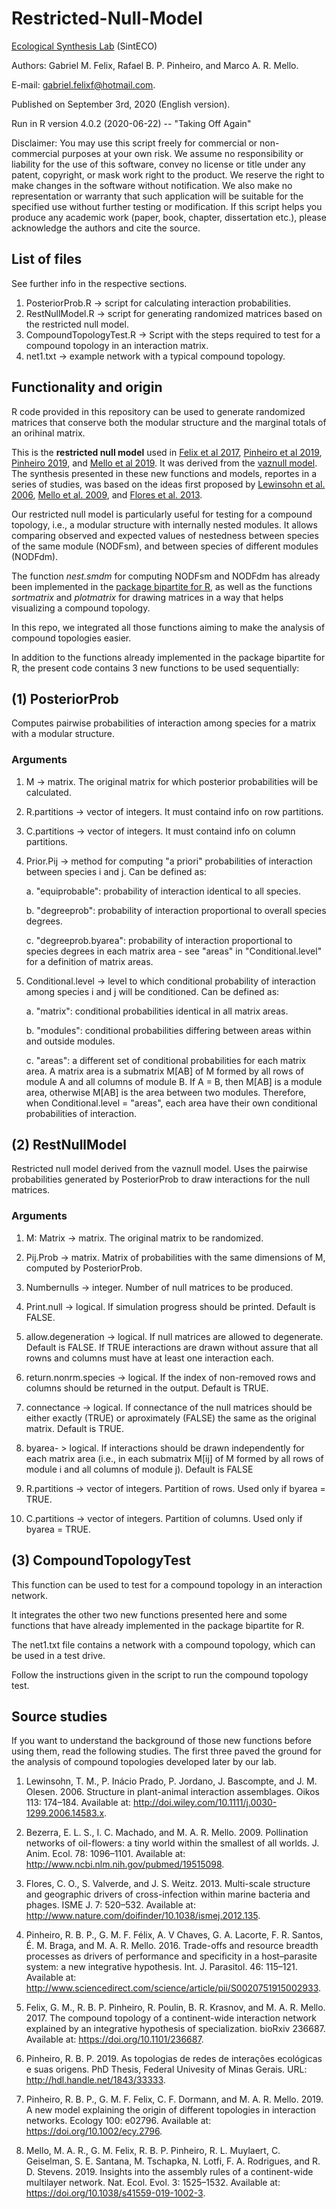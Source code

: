 # Restricted-Null-Model

[Ecological Synthesis Lab](https://marcomellolab.wordpress.com) (SintECO)

Authors: Gabriel M. Felix, Rafael B. P. Pinheiro, and Marco A. R. Mello.

E-mail: gabriel.felixf@hotmail.com.  

Published on September 3rd, 2020 (English version).

Run in R version 4.0.2 (2020-06-22) -- "Taking Off Again"

Disclaimer: You may use this script freely for commercial or non-commercial purposes at your own risk. We assume no responsibility or liability for the use of this software, convey no license or title under any patent, copyright, or mask work right to the product. We reserve the right to make changes in the software without notification. We also make no representation or warranty that such application will be suitable for the specified use without further testing or modification. If this script helps you produce any academic work (paper, book, chapter, dissertation etc.), please acknowledge the authors and cite the source.


## List of files

See further info in the respective sections.

1. PosteriorProb.R -> script for calculating interaction probabilities.
2. RestNullModel.R -> script for generating randomized matrices based on the restricted null model. 
3. CompoundTopologyTest.R -> Script with the steps required to test for a compound topology in an interaction matrix.
4. net1.txt -> example network with a typical compound topology.

## Functionality and origin

R code provided in this repository can be used to generate randomized matrices that conserve both the modular structure and the marginal totals of an orihinal matrix.

This is the **restricted null model** used in [Felix et al 2017](https://doi.org/10.1101/236687), [Pinheiro et al 2019](https://doi.org/10.1002/ecy.2796), [Pinheiro 2019](http://hdl.handle.net/1843/33333), and [Mello et al 2019](https://doi.org/10.1038/s41559-019-1002-3). It was derived from the [vaznull model](https://doi.org/10.1111/j.0030-1299.2007.15828.x). The synthesis presented in these new functions and models, reportes in a series of studies, was based on the ideas first proposed by [Lewinsohn et al. 2006](http://doi.wiley.com/10.1111/j.0030-1299.2006.14583.x), [Mello et al. 2009](http://doi.wiley.com/10.1111/j.1365-2656.2009.01567.x), and [Flores et al. 2013](http://www.nature.com/doifinder/10.1038/ismej.2012.135).

Our restricted null model is particularly useful for testing for a compound topology, i.e., a modular structure with internally nested modules. It allows comparing observed and expected values of nestedness between species of the same module (NODFsm), and between species of different modules (NODFdm). 

The function *nest.smdm* for computing NODFsm and NODFdm has already been implemented in the [package bipartite for R](https://cran.r-project.org/web/packages/bipartite/index.html), as well as the functions *sortmatrix* and *plotmatrix* for drawing matrices in a way that helps visualizing a compound topology.

In this repo, we integrated all those functions aiming to make the analysis of compound topologies easier.

In addition to the functions already implemented in the package bipartite for R, the present code contains 3 new functions to be used sequentially:

## (1) PosteriorProb

Computes pairwise probabilities of interaction among species for a matrix with a modular structure. 

### Arguments

1. M -> matrix. The original matrix for which posterior probabilities will be calculated.

2. R.partitions -> vector of integers. It must containd info on row partitions.

3. C.partitions -> vector of integers. It must containd info on column partitions.

4. Prior.Pij -> method for computing "a priori" probabilities of interaction between species i and j. Can be defined as: 

    a. "equiprobable": probability of interaction identical to all species.  

    b. "degreeprob": probability of interaction proportional to overall species degrees.

    c. "degreeprob.byarea": probability of interaction proportional to species degrees in each matrix area - see "areas" in "Conditional.level" for a definition of matrix areas.

5. Conditional.level -> level to which conditional probability of interaction among species i and j will be conditioned. Can be defined as: 

    a. "matrix": conditional probabilities identical in all matrix areas.

    b. "modules": conditional probabilities differing between areas within and outside modules.

    c. "areas": a different set of conditional probabilities for each matrix area. A matrix area is a submatrix M[AB] of M formed by all rows of module A and all columns of module B. If A = B, then M[AB] is a module area, otherwise M[AB] is the area between two modules. Therefore, when Conditional.level =  "areas", each area have their own conditional probabilities of interaction.  

## (2) RestNullModel

Restricted null model derived from the vaznull model. Uses the pairwise probabilities generated by PosteriorProb to draw interactions for the null matrices.

### Arguments

1. M: Matrix -> matrix. The original matrix to be randomized.

2. Pij.Prob -> matrix. Matrix of probabilities with the same dimensions of M, computed by PosteriorProb.

3. Numbernulls -> integer. Number of null matrices to be produced.

4. Print.null -> logical. If simulation progress should be printed. Default is FALSE.

5. allow.degeneration -> logical. If null matrices are allowed to degenerate. Default is FALSE. If TRUE interactions are drawn without assure that all rowns and columns must have at least one interaction each.

6. return.nonrm.species -> logical. If the index of non-removed rows and columns should be returned in the output. Default is TRUE.

7. connectance -> logical. If connectance of the null matrices should be either exactly (TRUE) or aproximately (FALSE) the same as the original matrix. Default is TRUE.

8. byarea- > logical. If interactions should be drawn independently for each matrix area (i.e., in each submatrix M[ij] of M formed by all rows of module i and all columns of module j). Default is FALSE

9. R.partitions -> vector of integers. Partition of rows. Used only if byarea = TRUE.

10. C.partitions -> vector of integers. Partition of columns. Used only if byarea = TRUE.


## (3) CompoundTopologyTest 

This function can be used to test for a compound topology in an interaction network. 

It integrates the other two new functions presented here and some functions that have already implemented in the package bipartite for R.

The net1.txt file contains a network with a compound topology, which can be used in a test drive.

Follow the instructions given in the script to run the compound topology test.


## Source studies

If you want to understand the background of those new functions before using them, read the following studies. The first three paved the ground for the analysis of compound topologies developed later by our lab.

1. Lewinsohn, T. M., P. Inácio Prado, P. Jordano, J. Bascompte, and J. M. Olesen. 2006. Structure in plant-animal interaction assemblages. Oikos 113: 174–184. Available at: http://doi.wiley.com/10.1111/j.0030-1299.2006.14583.x.

2. Bezerra, E. L. S., I. C. Machado, and M. A. R. Mello. 2009. Pollination networks of oil-flowers: a tiny world within the smallest of all worlds. J. Anim. Ecol. 78: 1096–1101. Available at: http://www.ncbi.nlm.nih.gov/pubmed/19515098.

3. Flores, C. O., S. Valverde, and J. S. Weitz. 2013. Multi-scale structure and geographic drivers of cross-infection within marine bacteria and phages. ISME J. 7: 520–532. Available at: http://www.nature.com/doifinder/10.1038/ismej.2012.135.

4. Pinheiro, R. B. P., G. M. F. Félix, A. V Chaves, G. A. Lacorte, F. R. Santos, É. M. Braga, and M. A. R. Mello. 2016. Trade-offs and resource breadth processes as drivers of performance and specificity in a host–parasite system: a new integrative hypothesis. Int. J. Parasitol. 46: 115–121. Available at: http://www.sciencedirect.com/science/article/pii/S0020751915002933.

5. Felix, G. M., R. B. P. Pinheiro, R. Poulin, B. R. Krasnov, and M. A. R. Mello. 2017. The compound topology of a continent-wide interaction network explained by an integrative hypothesis of specialization. bioRxiv 236687. Available at: https://doi.org/10.1101/236687.

6. Pinheiro, R. B. P. 2019. As topologias de redes de interações ecológicas e suas origens. PhD Thesis, Federal Univesity of Minas Gerais. URL: http://hdl.handle.net/1843/33333. 

7. Pinheiro, R. B. P., G. M. F. Felix, C. F. Dormann, and M. A. R. Mello. 2019. A new model explaining the origin of different topologies in interaction networks. Ecology 100: e02796. Available at: https://doi.org/10.1002/ecy.2796.

8. Mello, M. A. R., G. M. Felix, R. B. P. Pinheiro, R. L. Muylaert, C. Geiselman, S. E. Santana, M. Tschapka, N. Lotfi, F. A. Rodrigues, and R. D. Stevens. 2019. Insights into the assembly rules of a continent-wide multilayer network. Nat. Ecol. Evol. 3: 1525–1532. Available at: https://doi.org/10.1038/s41559-019-1002-3.

